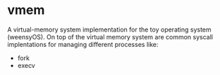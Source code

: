 vmem
====================

A virtual-memory system implementation for the toy operating system (weensyOS).
On top of the virtual memory system are common syscall implentations for managing different processes like:
- fork
- execv

